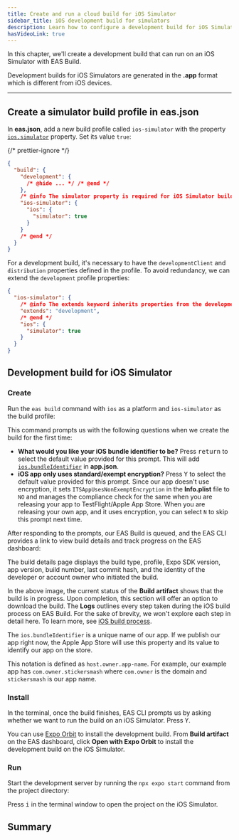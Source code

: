 ```yaml
---
title: Create and run a cloud build for iOS Simulator
sidebar_title: iOS development build for simulators
description: Learn how to configure a development build for iOS Simulators using EAS Build.
hasVideoLink: true
---
```


In this chapter, we'll create a development build that can run on an iOS Simulator with EAS Build.

Development builds for iOS Simulators are generated in the **.app** format which is different from iOS devices.

---

## Create a simulator build profile in eas.json

In **eas.json**, add a new build profile called `ios-simulator` with the property [`ios.simulator`](/eas/json/#simulator) property. Set its value `true`:

{/* prettier-ignore */}
```json eas.json
{
  "build": {
    "development": {
      /* @hide ... */ /* @end */
    },
    /* @info The simulator property is required for iOS Simulator builds. */
    "ios-simulator": {
      "ios": {
        "simulator": true
      }
    }
    /* @end */
  }
}
```

For a development build, it's necessary to have the `developmentClient` and `distribution` properties defined in the profile. To avoid redundancy, we can extend the `development` profile properties:

```json eas.json
{
  "ios-simulator": {
    /* @info The extends keyword inherits properties from the development profile. */
    "extends": "development",
    /* @end */
    "ios": {
      "simulator": true
    }
  }
}
```

## Development build for iOS Simulator

### Create

Run the `eas build` command with `ios` as a platform and `ios-simulator` as the build profile:

This command prompts us with the following questions when we create the build for the first time:

- **What would you like your iOS bundle identifier to be?** Press <kbd>return</kbd> to select the default value provided for this prompt. This will add [`ios.bundleIdentifier`](/versions/latest/config/app/#package) in **app.json**.
- **iOS app only uses standard/exempt encryption?** Press <kbd>Y</kbd> to select the default value provided for this prompt. Since our app doesn't use encryption, it sets `ITSAppUsesNonExemptEncryption` in the **Info.plist** file to `NO` and manages the compliance check for the same when you are releasing your app to TestFlight/Apple App Store. When you are releasing your own app, and it uses encryption, you can select `N` to skip this prompt next time.

After responding to the prompts, our EAS Build is queued, and the EAS CLI provides a link to view build details and track progress on the EAS dashboard:

<Collapsible summary="What does a build details page contain?">

The build details page displays the build type, profile, Expo SDK version, app version, build number, last commit hash, and the identity of the developer or account owner who initiated the build.

In the above image, the current status of the **Build artifact** shows that the build is in progress. Upon completion, this section will offer an option to download the build. The **Logs** outlines every step taken during the iOS build process on EAS Build. For the sake of brevity, we won't explore each step in detail here. To learn more, see [iOS build process](/build-reference/ios-builds/).

</Collapsible>

<Collapsible summary="What is iOS bundle identifier?">

The `ios.bundleIdentifier` is a unique name of our app. If we publish our app right now, the Apple App Store will use this property and its value to identify our app on the store.

This notation is defined as `host.owner.app-name`. For example, our example app has `com.owner.stickersmash` where `com.owner` is the domain and `stickersmash` is our app name.

</Collapsible>

### Install

In the terminal, once the build finishes, EAS CLI prompts us by asking whether we want to run the build on an iOS Simulator. Press <kbd>Y</kbd>.

<Collapsible summary="Alternate: Use Expo Orbit">

You can use [Expo Orbit](https://expo.dev/orbit) to install the development build. From **Build artifact** on the EAS dashboard, click **Open with Expo Orbit** to install the development build on the iOS Simulator.

</Collapsible>

### Run

Start the development server by running the `npx expo start` command from the project directory:

Press <kbd>i</kbd> in the terminal window to open the project on the iOS Simulator.

## Summary